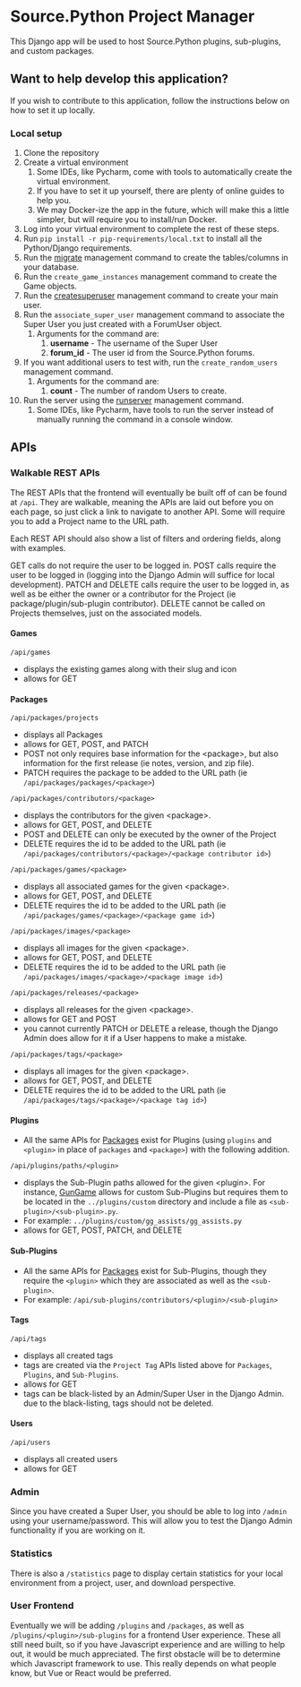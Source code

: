 # Source.Python Project Manager

This Django app will be used to host Source.Python plugins, sub-plugins, and custom packages.

## Want to help develop this application?

If you wish to contribute to this application, follow the instructions below on how to set it up locally.

### Local setup
1. Clone the repository
2. Create a virtual environment
   1. Some IDEs, like Pycharm, come with tools to automatically create the virtual environment.
   2. If you have to set it up yourself, there are plenty of online guides to help you.
   3. We may Docker-ize the app in the future, which will make this a little simpler, but will require you to install/run Docker.
3. Log into your virtual environment to complete the rest of these steps.
4. Run `pip install -r pip-requirements/local.txt` to install all the Python/Django requirements.
5. Run the [migrate](https://docs.djangoproject.com/en/dev/ref/django-admin/#migrate) management command to create the tables/columns in your database.
6. Run the `create_game_instances` management command to create the Game objects.
7. Run the [createsuperuser](https://docs.djangoproject.com/en/dev/ref/django-admin/#createsuperuser) management command to create your main user.
8. Run the `associate_super_user` management command to associate the Super User you just created with a ForumUser object.
   1. Arguments for the command are:
      1. **username** - The username of the Super User
      2. **forum_id** - The user id from the Source.Python forums.
9. If you want additional users to test with, run the `create_random_users` management command.
   1. Arguments for the command are:
      1. **count** - The number of random Users to create.
10. Run the server using the [runserver](https://docs.djangoproject.com/en/dev/ref/django-admin/#runserver) management command.
    1. Some IDEs, like Pycharm, have tools to run the server instead of manually running the command in a console window.

## APIs
### Walkable REST APIs
The REST APIs that the frontend will eventually be built off of can be found at `/api`. They are walkable, meaning the APIs are laid out before you on each page, so just click a link to navigate to another API. Some will require you to add a Project name to the URL path.

Each REST API should also show a list of filters and ordering fields, along with examples.

GET calls do not require the user to be logged in.
POST calls require the user to be logged in (logging into the Django Admin will suffice for local development).
PATCH and DELETE calls require the user to be logged in, as well as be either the owner or a contributor for the Project (ie package/plugin/sub-plugin contributor).
DELETE cannot be called on Projects themselves, just on the associated models.

#### Games
`/api/games`
* displays the existing games along with their slug and icon
* allows for GET

#### Packages
`/api/packages/projects`
* displays all Packages
* allows for GET, POST, and PATCH
* POST not only requires base information for the &lt;package&gt;, but also information for the first release (ie notes, version, and zip file).
* PATCH requires the package to be added to the URL path (ie `/api/packages/packages/<package>`)

`/api/packages/contributors/<package>`
* displays the contributors for the given &lt;package&gt;.
* allows for GET, POST, and DELETE
* POST and DELETE can only be executed by the owner of the Project
* DELETE requires the id to be added to the URL path (ie `/api/packages/contributors/<package>/<package contributor id>`)

`/api/packages/games/<package>`
* displays all associated games for the given &lt;package&gt;.
* allows for GET, POST, and DELETE
* DELETE requires the id to be added to the URL path (ie `/api/packages/games/<package>/<package game id>`)

`/api/packages/images/<package>`
* displays all images for the given &lt;package&gt;.
* allows for GET, POST, and DELETE
* DELETE requires the id to be added to the URL path (ie `/api/packages/images/<package>/<package image id>`)

`/api/packages/releases/<package>`
* displays all releases for the given &lt;package&gt;.
* allows for GET and POST
* you cannot currently PATCH or DELETE a release, though the Django Admin does allow for it if a User happens to make a mistake.

`/api/packages/tags/<package>`
* displays all images for the given &lt;package&gt;.
* allows for GET, POST, and DELETE
* DELETE requires the id to be added to the URL path (ie `/api/packages/tags/<package>/<package tag id>`)

#### Plugins
* All the same APIs for [Packages](#packages) exist for Plugins (using `plugins` and `<plugin>` in place of `packages` and `<package>`) with the following addition.

`/api/plugins/paths/<plugin>`
* displays the Sub-Plugin paths allowed for the given &lt;plugin&gt;. For instance, [GunGame](https://github.com/GunGame-Dev-Team/GunGame-SP) allows for custom Sub-Plugins but requires them to be located in the `../plugins/custom` directory and include a file as `<sub-plugin>/<sub-plugin>.py`.
* For example: `../plugins/custom/gg_assists/gg_assists.py`
* allows for GET, POST, PATCH, and DELETE

#### Sub-Plugins
* All the same APIs for [Packages](#packages) exist for Sub-Plugins, though they require the `<plugin>` which they are associated as well as the `<sub-plugin>`.
* For example: `/api/sub-plugins/contributors/<plugin>/<sub-plugin>`

#### Tags
`/api/tags`
* displays all created tags
* tags are created via the `Project Tag` APIs listed above for `Packages`, `Plugins`, and `Sub-Plugins`.
* allows for GET
* tags can be black-listed by an Admin/Super User in the Django Admin. due to the black-listing, tags should not be deleted.

#### Users
  `/api/users`
* displays all created users
* allows for GET

### Admin
Since you have created a Super User, you should be able to log into `/admin` using your username/password. This will allow you to test the Django Admin functionality if you are working on it.

### Statistics
There is also a `/statistics` page to display certain statistics for your local environment from a project, user, and download perspective.

### User Frontend
Eventually we will be adding `/plugins` and `/packages`, as well as `/plugins/<plugin>/sub-plugins` for a frontend User experience. These all still need built, so if you have Javascript experience and are willing to help out, it would be much appreciated. The first obstacle will be to determine which Javascript framework to use. This really depends on what people know, but Vue or React would be preferred.

